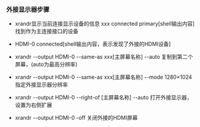 ### 外接显示器步骤
* xrandr显示当前连接显示设备的信息
   xxx connected primary[shell输出内容]	    找到作为主连接接口的设备

* HDMI-0 connected[shell输出内容，表示发现了外接的HDMI设备]

* xrandr --output HDMI-0 --same-as xxx[主屏幕名称] --auto   复制到第二个屏幕，(auto为最高分辨率)

* xrandr --output HDMI-0 --same-as xxx[主屏幕名称] --mode 1280×1024	指定外接显示器分辨率

*  xrandr --output HDMI-0 --right-of [主屏幕名称] --auto	    打开外接显示器，设置为右侧扩展

*  xrandr --output HDMI-0 -off	    关闭外接的HDMI屏幕

   
